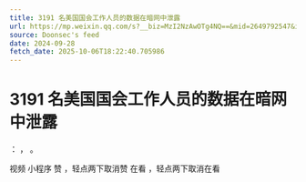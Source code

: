 ```yaml
---
title: 3191 名美国国会工作人员的数据在暗网中泄露
url: https://mp.weixin.qq.com/s?__biz=MzI2NzAwOTg4NQ==&mid=2649792547&idx=4&sn=16fb5191b71aecc036dcc495fcf9bbe5
source: Doonsec's feed
date: 2024-09-28
fetch_date: 2025-10-06T18:22:40.705986
---
```


# 3191 名美国国会工作人员的数据在暗网中泄露

：
，
。

视频
小程序
赞
，轻点两下取消赞
在看
，轻点两下取消在看